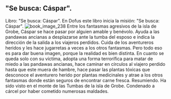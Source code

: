 ## "Se busca: Cáspar".
Libro: "Se busca: Cáspar".
En Dofus este libro inicia la misión: "Se busca: Cáspar".
![book_image_238](https://media.discordapp.net/attachments/1105643336989159555/1105648112745316352/238.jpg)
Entre los fantasmas agresivos de la isla de Grobe, Cáspar se hace pasar por alguien amable y benévolo. Ayuda a las pandawas ancianas a desplazarse ante la tumba del esposo e indica la dirección de la salida a los viajeros perdidos. Cuida de los aventureros heridos y les hace jugarretas a veces a los otros fantasmas. Pero todo eso es para dar buena imagen, porque la realidad es bien distinta.
En cuanto se queda solo con su víctima, adopta una forma terrorífica para matar de miedo a las pandawas ancianas, hace caminar en círculos al viajero perdido hasta que este muera de hambre, hace pasar las plantas tóxicas que desconoce el aventurero herido por plantas medicinales y atrae a los otros fantasmas donde están seguros de encontrar carne fresca.
Resumiendo.
Ha sido visto en el monte de las Tumbas de la isla de Grobe.
Condenado a cárcel por haber cometido numerosas maldades.